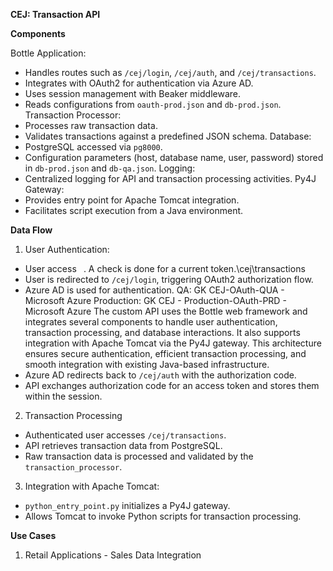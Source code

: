 **CEJ: Transaction API**

**Components**

Bottle Application:
- Handles routes such as `/cej/login`, `/cej/auth`, and `/cej/transactions`.
- Integrates with OAuth2 for authentication via Azure AD.
- Uses session management with Beaker middleware.
- Reads configurations from `oauth-prod.json` and `db-prod.json`.
Transaction Processor:
- Processes raw transaction data.
- Validates transactions against a predefined JSON schema.
Database:
- PostgreSQL accessed via `pg8000`.
- Configuration parameters (host, database name, user, password) stored in `db-prod.json` and `db-qa.json`.
Logging:
- Centralized logging for API and transaction processing activities.
Py4J Gateway:
- Provides entry point for Apache Tomcat integration.
- Facilitates script execution from a Java environment.

**Data Flow**

1. User Authentication:
- User access ` `. A check is done for a current token.\cej\transactions
- User is redirected to `/cej/login`, triggering OAuth2 authorization flow.
- Azure AD is used for authentication.
QA: GK CEJ-OAuth-QUA - Microsoft Azure
Production: GK CEJ - Production-OAuth-PRD - Microsoft Azure
The custom API uses the Bottle web framework and integrates several components to handle user authentication, transaction processing, and
database interactions. It also supports integration with Apache Tomcat via the Py4J gateway.
This architecture ensures secure authentication, efficient transaction processing, and smooth integration with existing Java-based infrastructure.
- Azure AD redirects back to `/cej/auth` with the authorization code.
- API exchanges authorization code for an access token and stores them within the session.
2. Transaction Processing
- Authenticated user accesses `/cej/transactions`.
- API retrieves transaction data from PostgreSQL.
- Raw transaction data is processed and validated by the `transaction_processor`.
3. Integration with Apache Tomcat:
- `python_entry_point.py` initializes a Py4J gateway.
- Allows Tomcat to invoke Python scripts for transaction processing.

**Use Cases**

1. Retail Applications - Sales Data Integration
